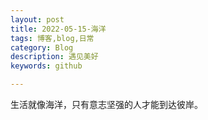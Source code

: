 ```yaml
---
layout: post
title: 2022-05-15-海洋
tags: 博客,blog,日常
category: Blog
description: 遇见美好
keywords: github

---
```



生活就像海洋，只有意志坚强的人才能到达彼岸。
